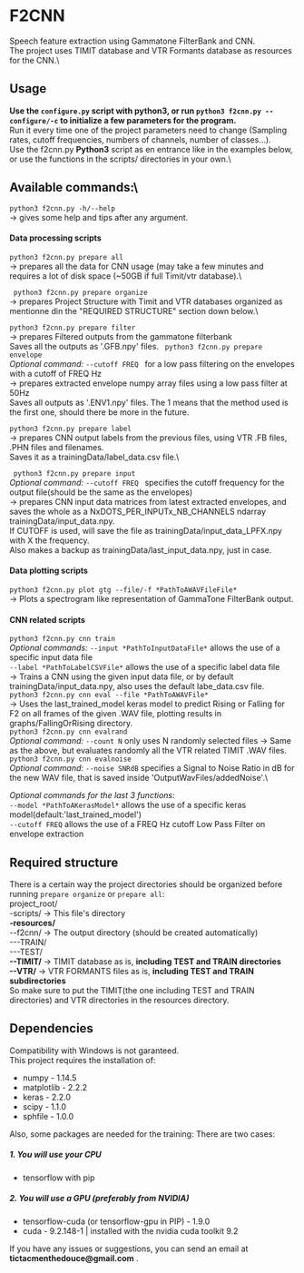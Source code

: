 # F2CNN
Speech feature extraction using Gammatone FilterBank and CNN.\
The project uses TIMIT database and VTR Formants database as resources for the CNN.\


## Usage
**Use the ```configure.py``` script with python3, or run ```python3 f2cnn.py --configure/-c``` to initialize a few parameters for the program.**\
Run it every time one of the project parameters need to change (Sampling rates, cutoff frequencies, numbers of channels, number of classes...).\
Use the f2cnn.py **Python3** script as en entrance like in the examples below, or use the functions in the scripts/ directories in your own.\

## Available commands:\
```python3 f2cnn.py -h/--help``` \
-> gives some help and tips after any argument.

#### Data processing scripts
``` python3 f2cnn.py prepare all ``` \
-> prepares all the data for CNN usage (may take a few minutes and requires a lot of disk space (~50GB if full Timit/vtr database).\

``` python3 f2cnn.py prepare organize``` \
-> prepares Project Structure with Timit and VTR databases organized as mentionne din the "REQUIRED STRUCTURE" section down below.\

``` python3 f2cnn.py prepare filter ``` \
-> prepares Filtered outputs from the gammatone filterbank\
Saves all the outputs as '.GFB.npy' files.
``` python3 f2cnn.py prepare envelope```\
_Optional command:_ ```--cutoff FREQ ``` for a low pass filtering on the envelopes with a cutoff of FREQ Hz  \
-> prepares extracted envelope numpy array files using a low pass filter at 50Hz\
Saves all outputs as '.ENV1.npy' files. The 1 means that the method used is the first one, should there be more in the future.

``` python3 f2cnn.py prepare label ``` \
-> prepares CNN output labels from the previous files, using VTR .FB files, .PHN files and filenames.\
Saves it as a trainingData/label_data.csv file.\

``` python3 f2cnn.py prepare input```\
_Optional command:_ ```--cutoff FREQ ``` specifies the cutoff frequency for the output file(should be the same as the envelopes)\
-> prepares CNN input data matrices from latest extracted envelopes, and saves the whole as a NxDOTS_PER_INPUTx_NB_CHANNELS ndarray trainingData/input_data.npy.\
If CUTOFF is used, will save the file as trainingData/input_data_LPFX.npy with X the frequency.\
Also makes a backup as trainingData/last_input_data.npy, just in case.

#### Data plotting scripts
```python3 f2cnn.py plot gtg --file/-f *PathToAWAVFileFile*```\
-> Plots a spectrogram like representation of GammaTone FilterBank output.
#### CNN related scripts
```python3 f2cnn.py cnn train```\
 _Optional commands:_
```--input *PathToInputDataFile*``` allows the use of a specific input data file \
```--label *PathToLabelCSVFile*``` allows the use of a specific label data file\
-> Trains a CNN using the given input data file, or by default trainingData/input_data.npy, also uses the default labe_data.csv file. \
```python3 f2cnn.py cnn eval --file *PathToAWAVFile*``` \
-> Uses the last_trained_model keras model to predict Rising or Falling for F2 on all frames of the given .WAV file, plotting results in graphs/FallingOrRising directory. \
```python3 f2cnn.py cnn evalrand``` \
_Optional command:_ ```--count N``` only uses N randomly selected files
-> Same as the above, but evaluates randomly all the VTR related TIMIT .WAV files.\
```python3 f2cnn.py cnn evalnoise```\
_Optional command:_ ```--noise SNRdB``` specifies a Signal to Noise Ratio in dB for the new WAV file, that is saved inside 'OutputWavFiles/addedNoise'.\

_Optional commands for the last 3 functions:_ \
```--model *PathToAKerasModel*``` allows the use of a specific keras model(default:'last_trained_model')\
```--cutoff FREQ``` allows the use of a FREQ Hz cutoff Low Pass Filter on envelope extraction

## Required structure
There is a certain way the project directories should be organized before running ```prepare organize``` or ```prepare all```:\
project_root/\
-scripts/   -> This file's directory\
**-resources/**\
--f2cnn/    -> The output directory (should be created automatically)\
---TRAIN/\
---TEST/\
**--TIMIT/**    -> TIMIT database as is, **including TEST and TRAIN directories**\
**--VTR/**      -> VTR FORMANTS files as is, **including TEST and TRAIN subdirectories**\
So make sure to put the TIMIT(the one including TEST and TRAIN directories) and VTR directories in the resources directory.
## Dependencies
Compatibility with Windows is not garanteed.\
This project requires the installation of:
- numpy - 1.14.5
- matplotlib - 2.2.2
- keras - 2.2.0
- scipy - 1.1.0
- sphfile - 1.0.0

Also, some packages are needed for the training:
There are two cases:
##### 1. You will use your CPU
* tensorflow with pip
##### 2. You will use a GPU (preferably from NVIDIA)
* tensorflow-cuda (or tensorflow-gpu in PIP) - 1.9.0
* cuda  -   9.2.148-1  | installed with the nvidia cuda toolkit 9.2

If you have any issues or suggestions, you can send an email at __tictacmenthedouce@gmail.com__ .
